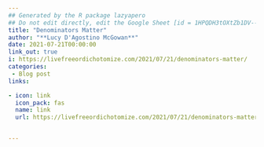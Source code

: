 ```yaml
---
## Generated by the R package lazyapero
## Do not edit directly, edit the Google Sheet [id = 1HPQDH3tOXtZb1DV--8wR9CKAzUz5aywWc2vM3OQ5SrU]
title: "Denominators Matter"
author: "**Lucy D'Agostino McGowan**"
date: 2021-07-21T00:00:00
link_out: true
i: https://livefreeordichotomize.com/2021/07/21/denominators-matter/
categories:
 - Blog post
links:

- icon: link
  icon_pack: fas
  name: link
  url: https://livefreeordichotomize.com/2021/07/21/denominators-matter/


---
```




